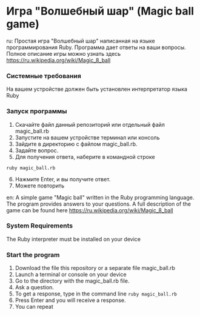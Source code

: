 # Игра "Волшебный шар" (Magic ball game)

ru: Простая игра "Волшебный шар" написанная на языке программирования Ruby. 
Программа дает ответы на ваши вопросы.
Полное описание игры можно узнать здесь https://ru.wikipedia.org/wiki/Magic_8_ball
### Системные требования
На вашем устройстве должен быть установлен интерпретатор языка Ruby
### Запуск программы
1. Скачайте файл данный репозиторий или отдельный файл magic_ball.rb
2. Запустите на вашем устройстве терминал или консоль
3. Зайдите в директорию с файлом magic_ball.rb.
4. Задайте вопрос. 
5. Для получения ответа, наберите в командной строке
```
ruby magic_ball.rb
```
6. Нажмите Enter, и вы получите ответ.
7. Можете повторить

en: A simple game "Magic ball" written in the Ruby programming language. 
The program provides answers to your questions. 
A full description of the game can be found here https://ru.wikipedia.org/wiki/Magic_8_ball
### System Requirements
The Ruby interpreter must be installed on your device
### Start the program
1. Download the file this repository or a separate file magic_ball.rb
2. Launch a terminal or console on your device
3. Go to the directory with the magic_ball.rb file.
4. Ask a question.
5. To get a response, type in the command line
``
ruby magic_ball.rb
``
6. Press Enter and you will receive a response.
7. You can repeat
